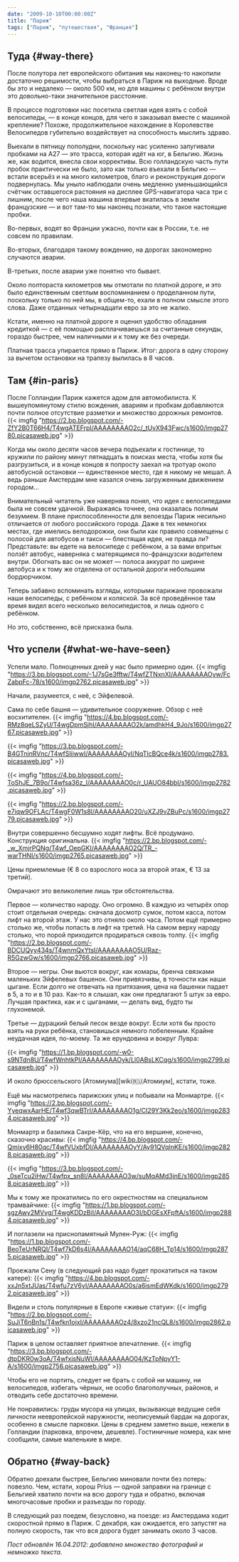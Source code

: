 ```yaml
---
date: "2009-10-10T00:00:00Z"
title: "Париж"
tags: ["Париж", "путешествия", "Франция"]
---
```


## Туда {#way-there}

После полутора лет европейского обитания мы наконец-то накопили достаточно решимости, чтобы выбраться в Париж на выходные. Вроде бы это и недалеко — около 500 км, но для машины с ребёнком внутри это довольно-таки значительное расстояние.

В процессе подготовки нас посетила светлая идея взять с собой велосипеды, — в конце концов, для чего я заказывал вместе с машиной крепление? Похоже, продолжительное нахождение в Королевстве Велосипедов губительно воздействует на способность мыслить здраво.

<!--more-->

Выехали в пятницу пополудни, поскольку нас усиленно запугивали пробками на А27 — это трасса, которая идёт на юг, в Бельгию. Жизнь же, как водится, внесла свои коррективы. Всю голландскую часть пути пробок практически не было, зато как только въехали в Бельгию — встали всерьёз и на много километров, благо и реконструкция дороги подвернулась. Мы уныло наблюдали очень медленно уменьшающийся счётчик оставшегося растояния на дисплее GPS-навигатора часа три с лишним, после чего наша машина впервые вкатилась в земли французские — и вот там-то мы наконец познали, что такое настоящие пробки.

Во-первых, водят во Франции ужасно, почти как в России, т.е. не совсем по правилам.

Во-вторых, благодаря такому вождению, на дорогах закономерно случаются аварии.

В-третьих, после аварии уже понятно что бывает.

Около полтораста километров мы отмотали по платной дороге, и это было единственным светлым воспоминанием о проделанном пути, поскольку только по ней мы, в общем-то, ехали в полном смысле этого слова. Даже отданных четырнадцати евро за это не жалко.

Кстати, именно на платной дороге я оценил удобство обладания кредиткой — с её помощью расплачиваешься за считанные секунды, гораздо быстрее, чем наличными и к тому же без очереди.

Платная трасса упирается прямо в Париж. Итог: дорога в одну сторону за вычетом остановки на трапезу вылилась в 8 часов.

## Там {#in-paris}

После Голландии Париж кажется адом для автомобилиста. К вышеупомянутому стилю вождения, авариям и пробкам добавляются почти полное отсутствие разметки и множество дорожных ремонтов.
{{< imgfig "https://2.bp.blogspot.com/-ZfY2B0T66H4/T4wgATEFrpI/AAAAAAAAO2c/_tUvX943Fwc/s1600/imgp2780.picasaweb.jpg" >}}

Когда мы около десяти часов вечера подъехали к гостинице, то кружили по району минут пятнадцать в поисках места, чтобы хотя бы разгрузиться, и в конце концов я попросту заехал на тротуар около автобусной остановки — единственное место, где я никому не мешал. А ведь раньше Амстердам мне казался очень загруженным движением городом…

Внимательный читатель уже наверняка понял, что идея с велосипедами была не совсем удачной. Выражаясь точнее, она оказалась полным безумием. В плане приспособленности для велоезды Париж несильно отличается от любого российского города. Даже в тех немногих местах, где имелись велодорожки, они были как правило совмещены с полосой для автобусов и такси — блестящая идея, не правда ли? Представьте: вы едете на велосипеде с ребёнком, а за вами впритык ползёт автобус, наверняка с матерящимся по-французски водителем внутри. Обогнать вас он не может — полоса аккурат по ширине автобуса и к тому же отделена от остальной дороги небольшим бордюрчиком.

Теперь забавно вспоминать взгляды, которыми парижане провожали наши велосипеды, с ребёнком и коляской. За всё проведённое там время видел всего несколько велосипедистов, и лишь одного с ребёнком.

Но это, собственно, всё присказка была.

## Что успели {#what-we-have-seen}

Успели мало. Полноценных дней у нас было примерно один.
{{< imgfig "https://3.bp.blogspot.com/-1J7sGe3fftw/T4wfZTNxnXI/AAAAAAAAOyw/FcZabpFc-78/s1600/imgp2762.picasaweb.jpg" >}}

Начали, разумеется, с неё, с Эйфелевой.

Сама по себе башня — удивительное сооружение. Обзор с неё восхитителен.
{{< imgfig "https://4.bp.blogspot.com/-RMz8qeLSZyU/T4wgDpmSjhI/AAAAAAAAO2k/amdhkH4_9Jo/s1600/imgp2767.picasaweb.jpg" >}}

{{< imgfig "https://3.bp.blogspot.com/-B4GTnjnRVnc/T4wfSliiwwI/AAAAAAAAOyI/NqTlcBQce4k/s1600/imgp2783.picasaweb.jpg" >}}

{{< imgfig "https://4.bp.blogspot.com/-ToShJE_7B9o/T4wfsa36z_I/AAAAAAAAO0c/r_UAUO84bbI/s1600/imgp2782.picasaweb.jpg" >}}

{{< imgfig "https://2.bp.blogspot.com/-e7iqw9OFLAc/T4wgF0W1s8I/AAAAAAAAO20/uXZJ9vZBuPc/s1600/imgp2779.picasaweb.jpg" >}}

Внутри совершенно бесшумно ходят лифты. Всё продумано. Конструкция оригинальна.
{{< imgfig "https://2.bp.blogspot.com/-_w_XmjrPQNg/T4wf_OepGKI/AAAAAAAAO2Q/TR_-warTHNI/s1600/imgp2765.picasaweb.jpg" >}}

Цены приемлемые (€ 8 со взрослого носа за второй этаж, € 13 за третий).

Омрачают это великолепие лишь три обстоятельства.

Первое — количество народу. Оно огромно. В каждую из четырёх опор стоит отдельная очередь: сначала досмотр сумок, потом касса, потом лифт на второй этаж. У нас это отняло около часа. Потом ещё примерно столько же, чтобы попасть в лифт на третий. На самом верху народу столько, что порой приходится продираться сквозь толпу.
{{< imgfig "https://2.bp.blogspot.com/-BDCUQyy434s/T4wnmQxYtsI/AAAAAAAAO5U/Raz-R5GzwGw/s1600/imgp2766.picasaweb.jpg" >}}

Второе — негры. Они вьются вокруг, как комары, бренча связками маленьких Эйфелевых башенок. Они привязчивы, в точности как наши цыгане. Если долго не отвечать на притязания, цена на башенки падает в 5, а то и в 10 раз. Как-то я слышал, как они предлагают 5 штук за евро. Лучшая практика, как и с цыганами, — делать вид, будто ты глухонемой.

Третье — дурацкий белый песок везде вокруг. Если хотя бы просто взять на руки ребёнка, становишься немного побеленным. Крайне неудачная идея, по-моему. Та же ерундовина и вокруг Лувра:

{{< imgfig "https://1.bp.blogspot.com/-w0-s9NTdn8U/T4wfWnhtkPI/AAAAAAAAOyk/Ll0ABsLKCqg/s1600/imgp2799.picasaweb.jpg" >}}

И около брюссельского [Атомиума][wiki:ru:Атомиум], кстати, тоже.

Ещё мы насмотрелись парижских улиц и побывали на Монмартре.
{{< imgfig "https://2.bp.blogspot.com/-YyeqwxAarHE/T4wf3qwBTrI/AAAAAAAAO1g/CI29Y3Kk2eo/s1600/imgp2834.picasaweb.jpg" >}}

Монмартр и базилика Сакре-Кёр, что на его вершине, конечно, сказочно красивы:
{{< imgfig "https://4.bp.blogspot.com/-Qmixy6H80qc/T4wfVUxbfDI/AAAAAAAAOyY/Ay91QVqInKE/s1600/imgp2828.picasaweb.jpg" >}}

{{< imgfig "https://3.bp.blogspot.com/-_0seTcu2iHw/T4wfpx_sn8I/AAAAAAAAO3w/suMqAMd3jnE/s1600/imgp2858.picasaweb.jpg" >}}

Мы к тому же прокатились по его окрестностям на специальном трамвайчике:
{{< imgfig "https://1.bp.blogspot.com/-sgzAwy2MVvg/T4wgKDDzBiI/AAAAAAAAO3I/bDGEsXFpftA/s1600/imgp2884.picasaweb.jpg" >}}

И поглазели на приснопамятный Мулен-Руж:
{{< imgfig "https://1.bp.blogspot.com/-BeoTeUrNRQI/T4wf7kD6s4I/AAAAAAAAO14/aqC68H_Tp14/s1600/imgp2875.picasaweb.jpg" >}}

Проежали Сену (в следующий раз надо будет прокатиться на таком катере):
{{< imgfig "https://4.bp.blogspot.com/-xxJn5xtJUas/T4wfu7zV6yI/AAAAAAAAO0s/a6ismEdWKdk/s1600/imgp2792.picasaweb.jpg" >}}

Видели и столь популярные в Европе «живые статуи»:
{{< imgfig "https://2.bp.blogspot.com/-SuJiT6nBn1s/T4wfkn1ojxI/AAAAAAAAOz4/8xzo21ncQL8/s1600/imgp2862.picasaweb.jpg" >}}

Париж в целом оставляет приятное впечатление.
{{< imgfig "https://3.bp.blogspot.com/-dtpDKR0w3oA/T4wfxjsNuWI/AAAAAAAAO04/KzTpNpyY1-A/s1600/imgp2756.picasaweb.jpg" >}}

Чтобы его не портить, следует не брать с собой ни машину, ни велосипедов, избегать чёрных, не особо благополучных, районов, и отводить себе достаточно времени.

Не понравились: груды мусора на улицах, вызывающе ведущие себя личности неевропейской наружности, неописуемый бардак на дорогах, особенно в смысле парковки. Цены в среднем заметно выше, нежели в Голландии (парковка, впрочем, дешевле). Гостиничные номера, как мне сообщили, самые маленькие в мире.

## Обратно {#way-back}

Обратно доехали быстрее, Бельгию миновали почти без потерь: повезло. Чем, кстати, хорош Prius — одной заправки на границе с Бельгией хватило почти на всю дорогу туда и обратно, включая многочасовые пробки и разъезды по городу.

В следующий раз поедем, безусловно, на поезде: из Амстердама ходит скоростной прямо в Париж. С декабря, как ожидается, его запустят на полную скорость, так что вся дорога будет занимать около 3 часов.

*Пост обновлён 16.04.2012: добавлено множество фотографий и немножко текста.*
